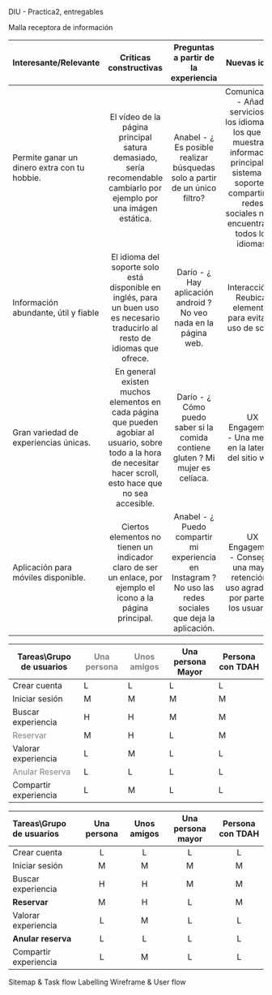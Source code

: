 DIU - Practica2, entregables

Malla receptora de información 


| Interesante/Relevante  | Críticas constructivas  | Preguntas a partir de la experiencia | Nuevas ideas |
| :---        |  :----:   | :----: | :----: |
| Permite ganar un dinero extra con tu hobbie.    | El vídeo de la página principal satura demasiado, sería recomendable cambiarlo por ejemplo por una imágen estática.  |   Anabel - ¿ Es posible realizar búsquedas solo a partir de un único filtro?   |  Comunicación - Añadir servicios en los idiomas en los que se muestra la información principal. El sistema de soporte y compartir en redes sociales no se encuentra en todos los idiomas.        |              
| Información abundante, útil y fiable      | El idioma del soporte solo está disponible en inglés, para un buen uso es necesario traducirlo al resto de idiomas que ofrece.  |  Darío - ¿ Hay aplicación android ? No veo nada en la página web. | Interacción - Reubicar elementos para evitar el uso de scroll.   |              
| Gran variedad de experiencias únicas.      | En general existen muchos elementos en cada página que pueden agobiar al usuario, sobre todo a la hora de necesitar hacer scroll, esto hace que no sea accesible.  |  Darío - ¿ Cómo puedo saber si la comida contiene gluten ? Mi mujer es celíaca.     |  UX Engagement - Una mejora en la latencia del sitio web. |              
| Aplicación para móviles disponible.        | Ciertos elementos no tienen un indicador claro de ser un enlace, por ejemplo el icono a la página principal.  | Anabel - ¿ Puedo compartir mi experiencia en Instagram ? No uso las redes sociales que deja la aplicación.  |  UX Engagement - Conseguir una mayor retención y uso agradable por parte de los usuarios.  |              


<table class="css3">
<thead>
<tr>
  <th>Tareas\Grupo de usuarios</th>
  <th style="color:grey">Una persona</th>
  <th style="color:grey">Unos amigos</th>
  <th>Una persona Mayor</th>
  <th>Persona con TDAH</th>
</tr>
</thead>
<tbody>
<tr>
  <td>Crear cuenta</td>
  <td>L</td>
  <td>L</td>
  <td>L</td>
  <td>L</td>
</tr>
<tr>
  <td>Iniciar sesión</td>
  <td>M</td>
  <td>M</td>
  <td>M</td>
  <td>M</td>
</tr>
  <tr>
  <td>Buscar experiencia</td>
  <td>H</td>
  <td>H</td>
  <td>M</td>
  <td>M</td>
</tr>
  <tr>
  <td style="color:grey">Reservar</td>
  <td>M</td>
  <td>H</td>
  <td>L</td>
  <td>M</td>
</tr>
  <tr>
  <td>Valorar experiencia</td>
  <td>L</td>
  <td>M</td>
  <td>L</td>
  <td>L</td>
</tr>
  <tr>
  <td style="color:grey">Anular Reserva</td>
  <td>L</td>
  <td>L</td>
  <td>L</td>
  <td>L</td>
</tr>
  <tr>
  <td>Compartir experiencia</td>
  <td>L</td>
  <td>M</td>
  <td>L</td>
  <td>L</td>
</tr>
</tbody>
</table>


| Tareas\Grupo de usuarios | **Una persona** | **Unos amigos** | Una persona mayor | Persona con TDAH |
| :---                     | :----:  | :----:  | :----:  | :----:  |
| Crear cuenta             |   L   |    L    |    L    |    L    |
| Iniciar sesión           |   M   |    M    |    M    |    M    |
| Buscar experiencia       |   H   |    H    |    M    |    M    |
| **Reservar**             |   M   |    H    |    L    |    M    |
| Valorar experiencia      |   L   |    M    |    L    |    L    |
| **Anular reserva**       |   L   |    L    |    L    |    L    |
| Compartir experiencia    |   L   |    M    |    L    |    L    |




Sitemap & Task flow 
Labelling 
Wireframe & User flow 
